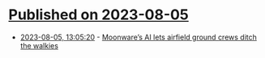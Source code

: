 # [Published on 2023-08-05](index.md)

* [2023-08-05, 13:05:20](https://lobste.rs/s/3tn9g8/moonware_s_ai_lets_airfield_ground_crews) - [Moonware’s AI lets airfield ground crews ditch the walkies](https://moonware.com/)
